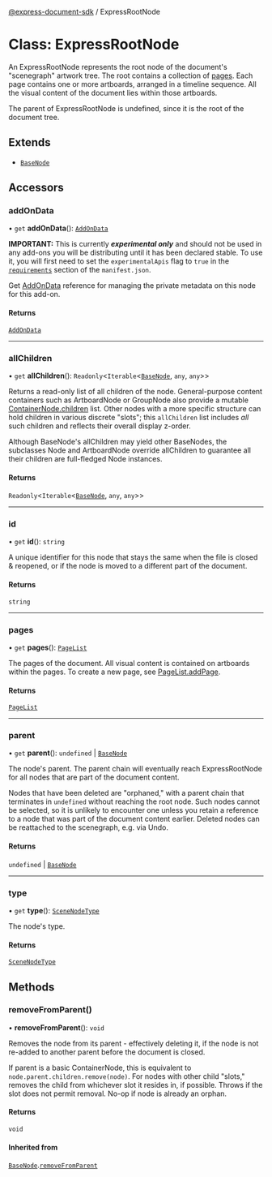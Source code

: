 [@express-document-sdk](../overview.md) / ExpressRootNode

# Class: ExpressRootNode

An ExpressRootNode represents the root node of the document's "scenegraph" artwork tree. The root contains a collection
of [pages](express-root-node.md#pages). Each page contains one or more artboards, arranged in a timeline sequence. All the visual content of
the document lies within those artboards.

The parent of ExpressRootNode is undefined, since it is the root of the document tree.

## Extends

-   [`BaseNode`](base-node.md)

## Accessors

### addOnData

• `get` **addOnData**(): [`AddOnData`](add-on-data.md)

<InlineAlert slots="text" variant="warning"/>

**IMPORTANT:** This is currently ***experimental only*** and should not be used in any add-ons you will be distributing until it has been declared stable. To use it, you will first need to set the `experimentalApis` flag to `true` in the [`requirements`](../../../manifest/index.md#requirements) section of the `manifest.json`.

Get [AddOnData](add-on-data.md) reference for managing the private metadata on this node for this add-on.

#### Returns

[`AddOnData`](add-on-data.md)

<hr />

### allChildren

• `get` **allChildren**(): `Readonly`<`Iterable`<[`BaseNode`](BaseNode.md), `any`, `any`\>\>

Returns a read-only list of all children of the node. General-purpose content containers such as ArtboardNode or
GroupNode also provide a mutable [ContainerNode.children](../interfaces/container-node.md#children) list. Other nodes with a more specific structure can
hold children in various discrete "slots"; this `allChildren` list includes *all* such children and reflects their
overall display z-order.

Although BaseNode's allChildren may yield other BaseNodes, the subclasses Node and ArtboardNode override allChildren
to guarantee all their children are full-fledged Node instances.

#### Returns

`Readonly`<`Iterable`<[`BaseNode`](BaseNode.md), `any`, `any`\>\>

<hr />

### id

• `get` **id**(): `string`

A unique identifier for this node that stays the same when the file is closed & reopened, or if the node is
moved to a different part of the document.

#### Returns

`string`

<hr />

### pages

• `get` **pages**(): [`PageList`](page-list.md)

The pages of the document. All visual content is contained on artboards within the pages.
To create a new page, see [PageList.addPage](PageList.md#addpage).

#### Returns

[`PageList`](page-list.md)

<hr />

### parent

• `get` **parent**(): `undefined` \| [`BaseNode`](base-node.md)

The node's parent. The parent chain will eventually reach ExpressRootNode for all nodes that are part of the document
content.

Nodes that have been deleted are "orphaned," with a parent chain that terminates in `undefined` without reaching the
root node. Such nodes cannot be selected, so it is unlikely to encounter one unless you retain a reference to a node
that was part of the document content earlier. Deleted nodes can be reattached to the scenegraph, e.g. via Undo.

#### Returns

`undefined` \| [`BaseNode`](base-node.md)

<hr />

### type

• `get` **type**(): [`SceneNodeType`](../enumerations/scene-node-type.md)

The node's type.

#### Returns

[`SceneNodeType`](../enumerations/scene-node-type.md)

## Methods

### removeFromParent()

• **removeFromParent**(): `void`

Removes the node from its parent - effectively deleting it, if the node is not re-added to another parent before the
document is closed.

If parent is a basic ContainerNode, this is equivalent to `node.parent.children.remove(node)`. For nodes with other
child "slots," removes the child from whichever slot it resides in, if possible. Throws if the slot does not permit
removal. No-op if node is already an orphan.

#### Returns

`void`

#### Inherited from

[`BaseNode`](base-node.md).[`removeFromParent`](base-node.md#removefromparent)
